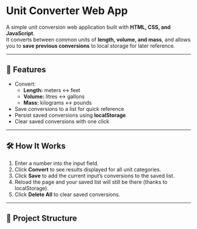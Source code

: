 # Unit Converter Web App

A simple unit conversion web application built with **HTML, CSS, and JavaScript**.  
It converts between common units of **length, volume, and mass**, and allows you to **save previous conversions** to local storage for later reference.

---

## 🚀 Features
- Convert:
  - **Length:** meters ↔ feet
  - **Volume:** litres ↔ gallons
  - **Mass:** kilograms ↔ pounds
- Save conversions to a list for quick reference
- Persist saved conversions using **localStorage**
- Clear saved conversions with one click

---

## 🛠️ How It Works
1. Enter a number into the input field.
2. Click **Convert** to see results displayed for all unit categories.
3. Click **Save** to add the current input’s conversions to the saved list.
4. Reload the page and your saved list will still be there (thanks to localStorage).
5. Click **Delete All** to clear saved conversions.

---

## 📂 Project Structure
